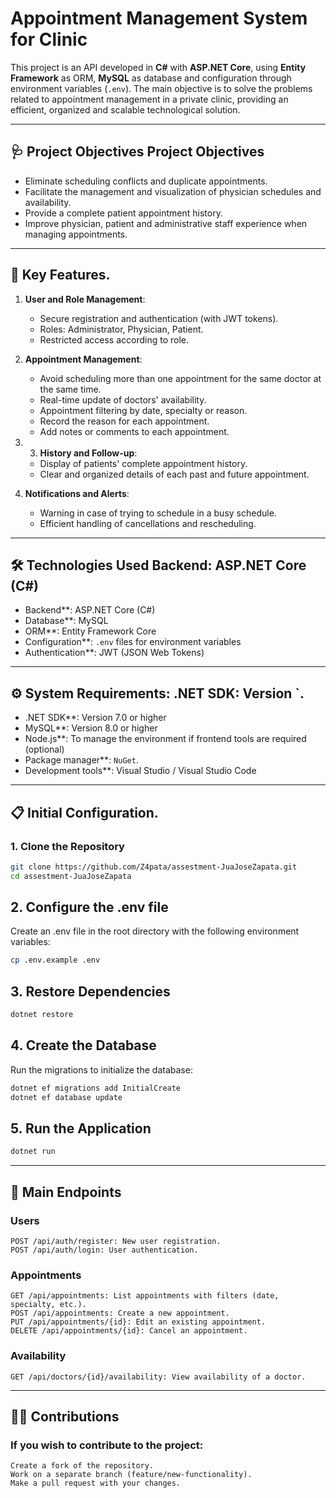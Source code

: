 # Appointment Management System for Clinic

This project is an API developed in **C#** with **ASP.NET Core**, using **Entity Framework** as ORM, **MySQL** as database and configuration through environment variables (`.env`). The main objective is to solve the problems related to appointment management in a private clinic, providing an efficient, organized and scalable technological solution.

---

## 🩺 **Project Objectives** **Project Objectives**
- Eliminate scheduling conflicts and duplicate appointments.
- Facilitate the management and visualization of physician schedules and availability.
- Provide a complete patient appointment history.
- Improve physician, patient and administrative staff experience when managing appointments.

---

## 🚀 **Key Features**.
1. **User and Role Management**:
   - Secure registration and authentication (with JWT tokens).
   - Roles: Administrator, Physician, Patient.
   - Restricted access according to role.

2. **Appointment Management**:
   - Avoid scheduling more than one appointment for the same doctor at the same time.
   - Real-time update of doctors' availability.
   - Appointment filtering by date, specialty or reason.
   - Record the reason for each appointment.
   - Add notes or comments to each appointment.
3. 3. **History and Follow-up**:
   - Display of patients' complete appointment history.
   - Clear and organized details of each past and future appointment.

4. **Notifications and Alerts**:
   - Warning in case of trying to schedule in a busy schedule.
   - Efficient handling of cancellations and rescheduling.

---

## 🛠️ **Technologies Used** **Backend**: ASP.NET Core (C#)
- Backend**: ASP.NET Core (C#)
- Database**: MySQL
- ORM**: Entity Framework Core
- Configuration**: `.env` files for environment variables
- Authentication**: JWT (JSON Web Tokens)

---

## ⚙️ **System Requirements**: **.NET SDK**: Version `.
- .NET SDK**: Version 7.0 or higher
- MySQL**: Version 8.0 or higher
- Node.js**: To manage the environment if frontend tools are required (optional)
- Package manager**: `NuGet`.
- Development tools**: Visual Studio / Visual Studio Code

---

## 📋 **Initial Configuration**.
### 1. Clone the Repository
```bash
git clone https://github.com/Z4pata/assestment-JuaJoseZapata.git
cd assestment-JuaJoseZapata
```

## 2. Configure the .env file

Create an .env file in the root directory with the following environment variables:
```bash
cp .env.example .env
```

## 3. Restore Dependencies

```bash
dotnet restore
```

## 4. Create the Database

Run the migrations to initialize the database:
```bash
dotnet ef migrations add InitialCreate
dotnet ef database update
```

## 5. Run the Application
```bash
dotnet run
```

---

## 🧪 Main Endpoints
### Users

    POST /api/auth/register: New user registration.
    POST /api/auth/login: User authentication.

### Appointments

    GET /api/appointments: List appointments with filters (date, specialty, etc.).
    POST /api/appointments: Create a new appointment.
    PUT /api/appointments/{id}: Edit an existing appointment.
    DELETE /api/appointments/{id}: Cancel an appointment.

### Availability

    GET /api/doctors/{id}/availability: View availability of a doctor.

---

## 🧑‍💻 Contributions

### If you wish to contribute to the project:

    Create a fork of the repository.
    Work on a separate branch (feature/new-functionality).
    Make a pull request with your changes.
